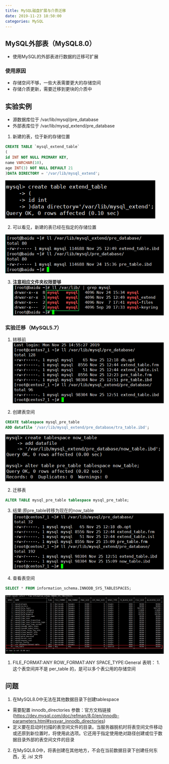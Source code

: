 ```yaml
---
title: MySQL磁盘扩展与介质迁移
date: 2019-11-23 18:50:00
categories: MySQL
---
```


## MySQL外部表（MySQL8.0）
- 使用MySQL的外部表进行数据的迁移可扩展

### 使用原因
- 存储空间不够，一些大表需要更大的存储空间
- 存储介质更新，需要迁移到更块的介质中

## 实验实例
- 源数据库位于 /var/lib/mysql/pre_database
- 外部表库位于 /var/lib/mysql_extend/pre_database
1. 新建的表，位于新的存储位置
  ```sql
  CREATE TABLE `mysql_extend_table`
  (
  id INT NOT NULL PRIMARY KEY,
  name VARCHAR(10),
  age INT(3) NOT NULL DEFAULT 21
  )DATA DIRECTORY = '/var/lib/mysql_extend';
  ```

  ![权限](extend1.png)

2. 可以看见，新建的表已经在指定的存储位置

  ![权限](extend2.png)

3. **注意相应文件夹权限要够**
  ![权限](extend3.png)

### 实验迁移（MySQL5.7）

1. 转移前
  ![转移前](tra1.png)

1. 创建表空间
  ```sql
  CREATE tablespace mysql_pre_table
  ADD datafile '/var/lib/mysql_extend/pre_database/tra_table.ibd';
  ```
  ![创建](tra2.png)

2. 迁移表
  ```sql
  ALTER TABLE mysql_pre_table tablespace mysql_pre_table;
  ```

3. 结果:原pre_table转移为现在的now_table
  ![转移后](tra3.png)

4. 查看表空间
  ```sql
  SELECT * FROM information_schema.INNODB_SYS_TABLESPACES;
  ```
  ![tablespace](tra4.png)
  1. FILE_FORMAT:ANY ROW_FORMAT:ANY SPACE_TYPE:General 表明：
    1. 这个表空间并不是 per_table 的，是可以多个表公用的存储空间

## 问题
1. 在MySQL8.0中无法在其他数据目录下创建tablespace
  - 需要配置 innodb_directories 参数：官方文档链接(https://dev.mysql.com/doc/refman/8.0/en/innodb-parameters.html#sysvar_innodb_directories)
  - 定义要在启动时扫描的表空间文件的目录。当服务器脱机时将表空间文件移动或还原到新位置时，将使用此选项。它还用于指定使用绝对路径创建或位于数据目录外部的表空间文件的目录

2. 在MySQL8.0中，将表创建在其他地方，不会在当前数据目录下创建任何东西，无 .isl 文件
